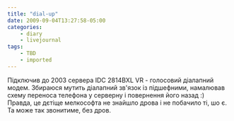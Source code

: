 ```yaml
---
title: "dial-up"
date: 2009-09-04T13:27:58-05:00
categories:
    - diary
    - livejournal
tags:
    - TBD
    - imported
---
```


Підключив до 2003 сервера IDC 2814BXL VR - голосовий діалапний модем. Збираюся мутить діалапний зв'язок із підшефними, намалював схему переноса телефона у серверну і повернення його назад :)  
Правда, це дєтіще мелкософта не знайшло дрова і не побачило ті, шо є. Та може так звонитиме, без дров.